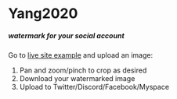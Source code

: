 # Yang2020

##### watermark for your social account

Go to [live site example](https://pjonp.github.io/profile-image-watermarker/) and upload an image:

1. Pan and zoom/pinch to crop as desired
2. Download your watermarked image
3. Upload to Twitter/Discord/Facebook/Myspace

